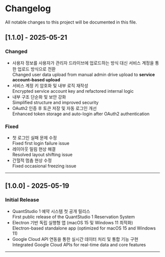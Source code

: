 # Changelog

All notable changes to this project will be documented in this file.

## [1.1.0] - 2025-05-21

### Changed

- 사용자 정보를 사용자가 관리자 드라이브에 업로드하는 방식 대신 서비스 계정을 통한 업로드 방식으로 전환  
  Changed user data upload from manual admin drive upload to **service account–based upload**
- 서비스 계정 키 암호화 및 내부 로직 재작성  
  Encrypted service account key and refactored internal logic
- 내부 구조 단순화 및 보안 강화  
  Simplified structure and improved security
- OAuth2 인증 후 토큰 저장 및 자동 로그인 개선  
  Enhanced token storage and auto-login after OAuth2 authentication

### Fixed

- 첫 로그인 실패 문제 수정  
  Fixed first login failure issue
- 레이아웃 밀림 현상 해결  
  Resolved layout shifting issue
- 간헐적 멈춤 현상 수정  
  Fixed occasional freezing issue

---

## [1.0.0] - 2025-05-19

### Initial Release

- QuantStudio 1 예약 시스템 첫 공개 릴리스  
  First public release of the QuantStudio 1 Reservation System
- Electron 기반 독립 실행형 앱 (macOS 15 및 Windows 11 최적화)  
  Electron-based standalone app (optimized for macOS 15 and Windows 11)
- Google Cloud API 연동을 통한 실시간 데이터 처리 및 통합 기능 구현  
  Integrated Google Cloud APIs for real-time data and core features

---
